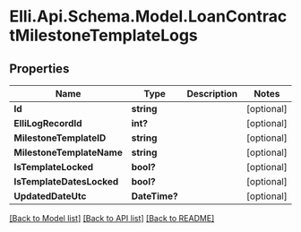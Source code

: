 # Elli.Api.Schema.Model.LoanContractMilestoneTemplateLogs
## Properties

Name | Type | Description | Notes
------------ | ------------- | ------------- | -------------
**Id** | **string** |  | [optional] 
**ElliLogRecordId** | **int?** |  | [optional] 
**MilestoneTemplateID** | **string** |  | [optional] 
**MilestoneTemplateName** | **string** |  | [optional] 
**IsTemplateLocked** | **bool?** |  | [optional] 
**IsTemplateDatesLocked** | **bool?** |  | [optional] 
**UpdatedDateUtc** | **DateTime?** |  | [optional] 

[[Back to Model list]](../README.md#documentation-for-models) [[Back to API list]](../README.md#documentation-for-api-endpoints) [[Back to README]](../README.md)

